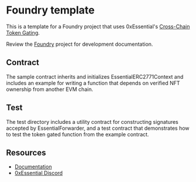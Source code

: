 # Foundry template

This is a template for a Foundry project that uses 0xEssential's [Cross-Chain Token Gating](https://0xessential.gitbook.io/cross-chain-token-gating/).

Review the [Foundry](https://github.com/gakonst/foundry) project for development documentation.

## Contract

The sample contract inherits and initializes EssentialERC2771Context and includes an example for writing a function that depends on verified NFT ownership from another EVM chain.

## Test

The test directory includes a utility contract for constructing signatures accepted by EssentialForwarder, and a test contract that demonstrates how to test the token gated function from the example contract.

## Resources

- [Documentation](https://0xessential.gitbook.io/cross-chain-token-gating/)
- [0xEssential Discord](https://discord.gg/9dJVN7WFRE)